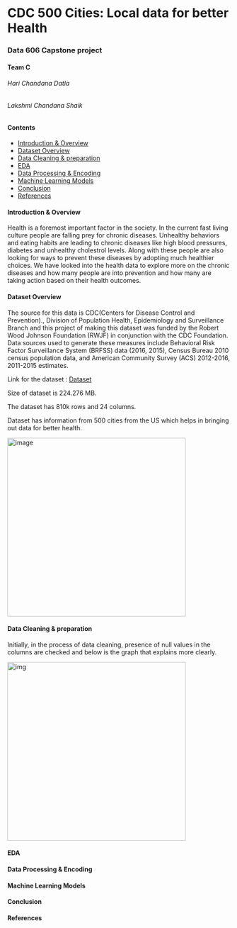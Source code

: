 # **CDC 500 Cities: Local data for better Health**
### Data 606 Capstone project
#### Team C
###### Hari Chandana Datla
###### Lakshmi Chandana Shaik
#### **Contents**
* [Introduction & Overview](#introduction--overview)
* [Dataset Overview](#dataset-overview)
* [Data Cleaning & preparation](#data-cleaning--preparation)
* [EDA](#eda)
* [Data Processing & Encoding](#data-processing--encoding)
* [Machine Learning Models](#machine-learning-models)
* [Conclusion](#conclusion)
* [References](#references)

#### **Introduction & Overview**
Health is a foremost important factor in the society. In the current fast living culture people are falling prey for chronic diseases. Unhealthy behaviors and eating habits are leading to chronic diseases like high blood pressures, diabetes and unhealthy cholestrol levels. Along with these people are also looking for ways to prevent these diseases by adopting much healthier choices. We have looked into the health data to explore more on the chronic diseases and how many people are into prevention and how many are taking action based on their health outcomes.

#### **Dataset Overview**
The source for this data is CDC(Centers for Disease Control and Prevention)., Division of Population Health, Epidemiology and Surveillance Branch and this project of making this dataset was funded by the Robert Wood Johnson Foundation (RWJF) in conjunction with the CDC Foundation. Data sources used to generate these measures include Behavioral Risk Factor Surveillance System (BRFSS) data (2016, 2015), Census Bureau 2010 census population data, and American Community Survey (ACS)
2012-2016, 2011-2015 estimates.

Link for the dataset : [Dataset](https://chronicdata.cdc.gov/500-Cities-Places/500-Cities-Local-Data-for-Better-Health-2018-relea/rja3-32tc)

Size of dataset is 224.276 MB.

The dataset has 810k rows and 24 columns.

Dataset has information from 500 cities from the US which helps in bringing out data for better health.

<img width="403" alt="image" src="https://user-images.githubusercontent.com/77841272/172907884-3216d0f2-f473-4fc8-9197-47b8d3231834.png">

#### **Data Cleaning & preparation**

Initially, in the process of data cleaning, presence of null values in the columns are checked and below is the graph that explains more clearly.


<img width="403" alt='img' src="C:\Users\91951\Documents\MASTERS\DATA 606\Images for Presentation\13.png">

#### **EDA**

#### **Data Processing & Encoding**

#### **Machine Learning Models**

#### **Conclusion**

#### **References**
